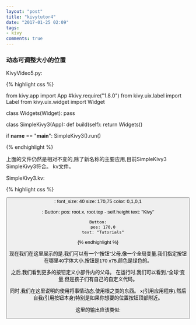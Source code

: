 ```yaml
---
layout: "post"
title: "kivytutor4"
date: "2017-01-25 02:09"
tags:
- kivy
comments: true
---
```


### 动态可调整大小的位置

KivyVideo5.py:

{% highlight css %}

from kivy.app import App
#kivy.require("1.8.0")
from kivy.uix.label import Label
from kivy.uix.widget import Widget

class Widgets(Widget):
    pass


class SimpleKivy3(App):
    def build(self):
        return Widgets()

if __name__ == "__main__":
    SimpleKivy3().run()


{% endhighlight %}

上面的文件仍然是相对不变的,除了新名称的主要应用,目前SimpleKivy3 SimpleKivy3符合。 kv文件。

SimpleKivy3.kv:

{% highlight css %}

<Button>:
    font_size: 40
	size: 170,75
	color: 0,1,0,1

<Widgets>:
    Button:
        pos: root.x, root.top - self.height
        text: "Kivy"

    Button:
        pos: 170,0
        text: "Tutorials"

{% endhighlight %}

现在我们在这里展示的是,我们可以有一个“按钮”父母,像一个全局变量,我们指定按钮在哪里40字体大小,按钮是170 x75,颜色是绿色的。

之后,我们看到更多的按钮定义小部件内的父母。 在运行时,我们可以看到,“全球”变量,但是孩子们有自己的自定义代码。

同时,我们在这里说明的使用将事情动态,使用根之类的东西。 x(引用应用程序),然后自我(引用按钮本身)特别是如果你想要的位置按钮顶部附近。

这里的输出应该类似:
